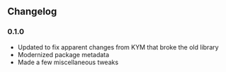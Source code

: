 ## Changelog

### 0.1.0

* Updated to fix apparent changes from KYM that broke the old library
* Modernized package metadata
* Made a few miscellaneous tweaks
